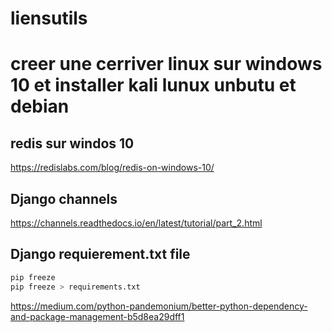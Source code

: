 # liensutils
# creer une cerriver linux sur windows 10 et installer kali lunux unbutu et debian

## redis sur windos 10
https://redislabs.com/blog/redis-on-windows-10/

## Django channels

https://channels.readthedocs.io/en/latest/tutorial/part_2.html



## Django requierement.txt file

```bash
pip freeze
pip freeze > requirements.txt
```


https://medium.com/python-pandemonium/better-python-dependency-and-package-management-b5d8ea29dff1

